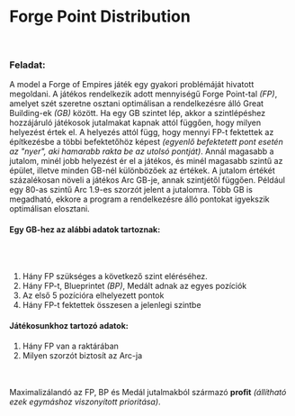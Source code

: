 <h1>Forge Point Distribution</h1>
<br>
<h3>Feladat:</h3>
<p>
A model a Forge of Empires játék egy gyakori problémáját hivatott megoldani. A játékos rendelkezik adott mennyiségű Forge Point-tal <i>(FP)</i>, amelyet szét szeretne osztani optimálisan a rendelkezésre álló Great Building-ek <i>(GB)</i> között. Ha egy GB szintet lép, akkor a szintlépéshez hozzájáruló játékosok jutalmakat kapnak attól függően, hogy milyen helyezést értek el. A helyezés attól függ, hogy mennyi FP-t fektettek az építkezésbe a többi befektetőhöz képest <i>(egyenlő befektetett pont esetén az "nyer", aki hamarabb rakta be az utolsó pontját)</i>. Annál magasabb a jutalom, minél jobb helyezést ér el a játékos, és minél magasabb szintű az épület, illetve minden GB-nél különbözőek az értékek. A jutalom értékét százalékosan növeli a játékos Arc GB-je, annak szintjétől függően. Például egy 80-as szintű Arc 1.9-es szorzót jelent a jutalomra. 
Több GB is megadható, ekkore a program a rendelkezésre álló pontokat igyekszik optimálisan elosztani.
</p>

<h4>Egy GB-hez az alábbi adatok tartoznak:</h4>
<br></br>
<ol>
<li>Hány FP szükséges a következő szint eléréséhez. </li>
<li>Hány FP-t, Blueprintet <i>(BP)</i>, Medált adnak az egyes pozíciók </li>
<li>Az első 5 pozícióra elhelyezett pontok </li>
<li>Hány FP-t fektettek összesen a jelenlegi szintbe</li>
</ol>

<h4>Játékosunkhoz tartozó adatok:</h4>

<ol>
<li>Hány FP van a raktárában</li>
<li>Milyen szorzót biztosít az Arc-ja</li>
<br></br>
</ol>
<p>Maximalizálandó az FP, BP és Medál jutalmakból származó <b>profit</b> <i>(állítható ezek egymáshoz viszonyított prioritása)</i>.</p>
